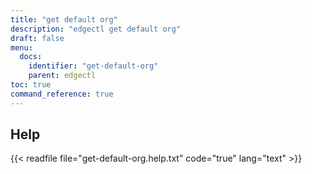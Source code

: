 ```yaml
---
title: "get default org"
description: "edgectl get default org"
draft: false
menu:
  docs:
    identifier: "get-default-org"
    parent: edgectl
toc: true
command_reference: true
---
```


## Help

{{< readfile file="get-default-org.help.txt" code="true" lang="text" >}}
